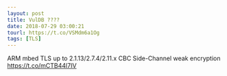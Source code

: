 ```yaml
---
layout: post
title: VulDB ????
date: 2018-07-29 03:00:21
tourl: https://t.co/VSMdm6a1Og
tags: [TLS]
---
```

ARM mbed TLS up to 2.1.13/2.7.4/2.11.x CBC Side-Channel weak encryption https://t.co/mCTB44l7IV